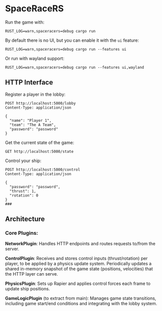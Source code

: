 
# SpaceRaceRS



Run the game with:

```shell
RUST_LOG=warn,spaceracers=debug cargo run
```

By default there is no UI, but you can enable it with the `ui` feature:

```shell
RUST_LOG=warn,spaceracers=debug cargo run --features ui
```

Or run with wayland support:

```shell
RUST_LOG=warn,spaceracers=debug cargo run --features ui,wayland
```

## HTTP Interface

Register a player in the lobby:

```http request
POST http://localhost:5000/lobby
Content-Type: application/json

{
  "name": "Player 1",
  "team": "The A Team",
  "password": "password"
}
```

Get the current state of the game:
```http request
GET http://localhost:5000/state
```

Control your ship:
```http request
POST http://localhost:5000/control
Content-Type: application/json

{
  "password": "password",
  "thrust": 1,
  "rotation": 0
}
###
```

## Architecture

### Core Plugins:

**NetworkPlugin**: 
Handles HTTP endpoints and routes requests to/from the server.

**ControlPlugin**: 
Receives and stores control inputs (thrust/rotation) per player, to be applied by a physics update system.
Periodically updates a shared in-memory snapshot of the game state (positions, velocities) that the HTTP layer can serve.

**PhysicsPlugin**: 
Sets up Rapier and applies control forces each frame to update ship positions.

**GameLogicPlugin** (to extract from main): 
Manages game state transitions, including game start/end conditions and integrating with the lobby system.



